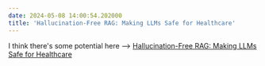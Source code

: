 ```yaml
---
date: 2024-05-08 14:00:54.202000
title: 'Hallucination-Free RAG: Making LLMs Safe for Healthcare'
---
```


I think there's some potential here --> [Hallucination-Free RAG: Making LLMs Safe for Healthcare](https://mattyyeung.github.io/deterministic-quoting)